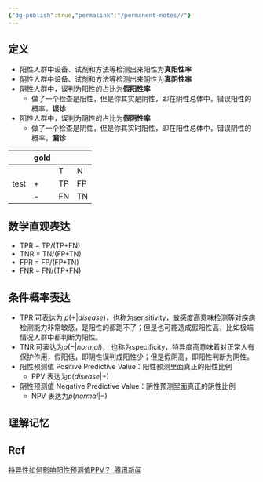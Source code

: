 ```yaml
---
{"dg-publish":true,"permalink":"/permanent-notes//"}
---
```



## 定义
- 阳性人群中设备、试剂和方法等检测出来阳性为**真阳性率**
- 阴性人群中设备、试剂和方法等检测出来阴性为**真阴性率**
- 阴性人群中，误判为阳性的占比为**假阳性率**
	- 做了一个检查是阳性，但是你其实是阴性，即在阴性总体中，错误阳性的概率，**误诊**
- 阳性人群中，误判为阴性的占比为**假阴性率**
	- 做了一个检查是阴性，但是你其实时阳性，即在阳性总体中，错误阴性的概率，**漏诊**

|      | gold |     |     |
| ---- | ---- | --- | --- |
|      |      | T   | N   |
| test | +    | TP  | FP  |
|      | -    | FN  | TN  | 

## 数学直观表达
- TPR = TP/(TP+FN)
- TNR = TN/(FP+TN)
- FPR = FP/(FP+TN)
- FNR = FN/(TP+FN)

## 条件概率表达
- TPR 可表达为 $p(+|disease)$，也称为sensitivity，敏感度高意味检测等对疾病检测能力非常敏感，是阳性的都跑不了；但是也可能造成假阳性高，比如极端情况人群中都判断为阳性。
- TNR 可表达为$p(-|normal)$， 也称为specificity，特异度高意味着对正常人有保护作用，假阳低，即阴性误判成阳性少；但是假阴高，即阳性判断为阴性。
- 阳性预测值 Positive Predictive Value：阳性预测里面真正的阳性比例
	- PPV 表达为$p(disease | +)$ 
- 阴性预测值 Negative Predictive Value：阴性预测里面真正的阴性比例
	- NPV 表达为$p(normal|-)$

## 理解记忆
<style>
.container {font-family: sans-serif; text-align: center;}
.button-wrapper button {z-index: 1;height: 40px; width: 100px; margin: 10px;padding: 5px;}
.excalidraw .App-menu_top .buttonList { display: flex;}
.excalidraw-wrapper { height: 800px; margin: 50px; position: relative;}
:root[dir="ltr"] .excalidraw .layer-ui__wrapper .zen-mode-transition.App-menu_bottom--transition-left {transform: none;}
</style><script src="https://unpkg.com/react@17/umd/react.production.min.js"></script><script src="https://unpkg.com/react-dom@17/umd/react-dom.production.min.js"></script><script type="text/javascript" src="https://unpkg.com/@excalidraw/excalidraw@0.12.0/dist/excalidraw.production.min.js"></script><div id="TPRexcalidraw.md1"></div><script>(function(){const InitialData={"type":"excalidraw","version":2,"source":"https://excalidraw.com","elements":[{"type":"ellipse","version":290,"versionNonce":1834462719,"isDeleted":false,"id":"NowojJr_hUcYD-5Z6CcA_","fillStyle":"hachure","strokeWidth":1,"strokeStyle":"solid","roughness":1,"opacity":100,"angle":0,"x":-116.9344482421875,"y":-156.57003784179688,"strokeColor":"#000000","backgroundColor":"transparent","width":383.3409423828125,"height":253.39205932617188,"seed":1078084593,"groupIds":[],"strokeSharpness":"sharp","boundElements":[],"updated":1667459018901,"link":null,"locked":false},{"type":"ellipse","version":126,"versionNonce":1940475633,"isDeleted":false,"id":"AQdS9_4f3XmKCFHfmWGDs","fillStyle":"hachure","strokeWidth":1,"strokeStyle":"solid","roughness":1,"opacity":100,"angle":0,"x":-48.91534423828125,"y":-93.5958251953125,"strokeColor":"#000000","backgroundColor":"transparent","width":140.10992431640625,"height":138.7896728515625,"seed":1389826271,"groupIds":[],"strokeSharpness":"sharp","boundElements":[],"updated":1667458840675,"link":null,"locked":false},{"type":"text","version":200,"versionNonce":1905005727,"isDeleted":false,"id":"WknUaBMw","fillStyle":"hachure","strokeWidth":1,"strokeStyle":"solid","roughness":1,"opacity":100,"angle":0,"x":18.552490234375,"y":-96.81655883789062,"strokeColor":"#000000","backgroundColor":"transparent","width":12,"height":25,"seed":1812633823,"groupIds":[],"strokeSharpness":"sharp","boundElements":[],"updated":1667458840675,"link":null,"locked":false,"fontSize":20,"fontFamily":1,"text":"p","rawText":"p","baseline":18,"textAlign":"left","verticalAlign":"top","containerId":null,"originalText":"p"},{"type":"ellipse","version":256,"versionNonce":1281640657,"isDeleted":false,"id":"JgMxaWj1th1cBomvOeufJ","fillStyle":"hachure","strokeWidth":1,"strokeStyle":"solid","roughness":1,"opacity":100,"angle":0,"x":31.099609375,"y":-83.50958251953125,"strokeColor":"#000000","backgroundColor":"transparent","width":124.27471923828125,"height":118.71502685546875,"seed":1370696991,"groupIds":[],"strokeSharpness":"sharp","boundElements":[],"updated":1667458840675,"link":null,"locked":false},{"type":"text","version":7,"versionNonce":1367222463,"isDeleted":false,"id":"zBQOafLi","fillStyle":"hachure","strokeWidth":1,"strokeStyle":"solid","roughness":1,"opacity":100,"angle":0,"x":169.5,"y":-127.1328125,"strokeColor":"#000000","backgroundColor":"transparent","width":12,"height":25,"seed":1087632831,"groupIds":[],"strokeSharpness":"sharp","boundElements":[],"updated":1667458840675,"link":null,"locked":false,"fontSize":20,"fontFamily":1,"text":"n","rawText":"n","baseline":18,"textAlign":"left","verticalAlign":"top","containerId":null,"originalText":"n"},{"type":"freedraw","version":16,"versionNonce":1214780927,"isDeleted":false,"id":"RvUoX3QroAspNYQsD_XmC","fillStyle":"hachure","strokeWidth":1,"strokeStyle":"solid","roughness":1,"opacity":100,"angle":0,"x":72.68377685546875,"y":-55.16143798828125,"strokeColor":"#c92a2a","backgroundColor":"transparent","width":29.78216552734375,"height":15.4302978515625,"seed":635817585,"groupIds":[],"strokeSharpness":"round","boundElements":[],"updated":1667458890951,"link":null,"locked":false,"points":[[0,0],[-0.29571533203125,0],[-0.59136962890625,0.295654296875],[-2.02618408203125,1.0130615234375],[-3.29180908203125,1.4349365234375],[-7.97589111328125,3.50262451171875],[-13.15509033203125,6.462158203125],[-15.89837646484375,7.559478759765625],[-21.38494873046875,10.302734375],[-25.52032470703125,12.919097900390625],[-26.23773193359375,13.277801513671875],[-26.95513916015625,13.9952392578125],[-28.51641845703125,14.7127685546875],[-29.78216552734375,15.4302978515625],[-29.78216552734375,15.4302978515625]],"lastCommittedPoint":null,"simulatePressure":true,"pressures":[]},{"type":"freedraw","version":20,"versionNonce":767980351,"isDeleted":false,"id":"CJEnkqOKlkFoWxsOBKDlu","fillStyle":"hachure","strokeWidth":1,"strokeStyle":"solid","roughness":1,"opacity":100,"angle":0,"x":76.88348388671875,"y":-38.75946044921875,"strokeColor":"#c92a2a","backgroundColor":"transparent","width":33.42303466796875,"height":21.17803955078125,"seed":1649118577,"groupIds":[],"strokeSharpness":"round","boundElements":[],"updated":1667458891941,"link":null,"locked":false,"points":[[0,0],[-0.00006103515625,0.295654296875],[-0.29571533203125,0.59136962890625],[-0.88702392578125,1.18267822265625],[-1.60443115234375,1.90008544921875],[-5.38311767578125,4.70782470703125],[-6.10052490234375,5.42523193359375],[-13.47442626953125,10.03076171875],[-15.41522216796875,11.00115966796875],[-20.59442138671875,14.7005615234375],[-25.27838134765625,17.31695556640625],[-26.54412841796875,17.73883056640625],[-30.55303955078125,19.67987060546875],[-31.27044677734375,20.03857421875],[-32.83172607421875,20.88232421875],[-32.83172607421875,21.17803955078125],[-33.12738037109375,21.17803955078125],[-33.42303466796875,21.17803955078125],[-33.42303466796875,21.17803955078125]],"lastCommittedPoint":null,"simulatePressure":true,"pressures":[]},{"type":"freedraw","version":16,"versionNonce":1690305599,"isDeleted":false,"id":"uYMpEmfeJCg1LJSBDvy0Y","fillStyle":"hachure","strokeWidth":1,"strokeStyle":"solid","roughness":1,"opacity":100,"angle":0,"x":79.98883056640625,"y":-17.285888671875,"strokeColor":"#c92a2a","backgroundColor":"transparent","width":33.9024658203125,"height":15.74700927734375,"seed":1316791345,"groupIds":[],"strokeSharpness":"round","boundElements":[],"updated":1667458892886,"link":null,"locked":false,"points":[[0,0],[0.00006103515625,0.295654296875],[0.00006103515625,0.59130859375],[-0.35870361328125,1.3087158203125],[-3.81939697265625,3.672119140625],[-6.54058837890625,5.549560546875],[-11.27264404296875,7.57757568359375],[-13.21343994140625,8.5479736328125],[-19.88616943359375,11.0611572265625],[-22.62945556640625,12.158447265625],[-29.30218505859375,14.4808349609375],[-30.56781005859375,14.9027099609375],[-33.60675048828125,15.45135498046875],[-33.90240478515625,15.74700927734375],[-33.90240478515625,15.74700927734375]],"lastCommittedPoint":null,"simulatePressure":true,"pressures":[]},{"type":"freedraw","version":19,"versionNonce":1499739153,"isDeleted":false,"id":"NhAEXLCC0mUMz9msizKdh","fillStyle":"hachure","strokeWidth":1,"strokeStyle":"solid","roughness":1,"opacity":100,"angle":0,"x":73.91033935546875,"y":3.38079833984375,"strokeColor":"#c92a2a","backgroundColor":"transparent","width":18.23077392578125,"height":10.0865478515625,"seed":1247847217,"groupIds":[],"strokeSharpness":"round","boundElements":[],"updated":1667458893774,"link":null,"locked":false,"points":[[0,0],[-0.00006103515625,0.295654296875],[-0.71746826171875,1.0130615234375],[-2.95391845703125,2.27911376953125],[-3.67132568359375,2.99652099609375],[-4.38873291015625,3.35528564453125],[-7.04693603515625,4.684326171875],[-9.79022216796875,5.78167724609375],[-11.77325439453125,6.14031982421875],[-13.03887939453125,6.984130859375],[-15.02191162109375,7.76470947265625],[-15.31768798828125,8.06036376953125],[-16.33074951171875,8.77777099609375],[-16.62640380859375,8.77777099609375],[-17.63946533203125,9.7908935546875],[-17.93511962890625,10.0865478515625],[-18.23077392578125,10.0865478515625],[-18.23077392578125,10.0865478515625]],"lastCommittedPoint":null,"simulatePressure":true,"pressures":[]},{"type":"freedraw","version":17,"versionNonce":1618797183,"isDeleted":false,"id":"rXAWV75YlPPSLjdyvun4b","fillStyle":"hachure","strokeWidth":1,"strokeStyle":"solid","roughness":1,"opacity":100,"angle":0,"x":17.88812255859375,"y":-86.50408935546875,"strokeColor":"#364fc7","backgroundColor":"transparent","width":49.20306396484375,"height":10.36529541015625,"seed":87396735,"groupIds":[],"strokeSharpness":"round","boundElements":[],"updated":1667458905608,"link":null,"locked":false,"points":[[0,0],[-1.30877685546875,0],[-6.24786376953125,1.6463623046875],[-7.51361083984375,2.0682373046875],[-10.97430419921875,3.16552734375],[-14.64776611328125,4.390045166015625],[-17.17901611328125,4.811920166015625],[-20.85260009765625,5.424163818359375],[-26.85028076171875,6.52203369140625],[-29.59356689453125,7.0706787109375],[-36.77825927734375,8.232421875],[-38.71905517578125,8.717620849609375],[-46.67169189453125,9.52154541015625],[-47.93731689453125,9.94342041015625],[-49.20306396484375,10.36529541015625],[-49.20306396484375,10.36529541015625]],"lastCommittedPoint":null,"simulatePressure":true,"pressures":[]},{"type":"freedraw","version":18,"versionNonce":604924831,"isDeleted":false,"id":"C9zJqW9u2aK1wm-tx0CF_","fillStyle":"hachure","strokeWidth":1,"strokeStyle":"solid","roughness":1,"opacity":100,"angle":0,"x":25.32366943359375,"y":-60.920745849609375,"strokeColor":"#364fc7","backgroundColor":"transparent","width":58.34979248046875,"height":10.24066162109375,"seed":471320817,"groupIds":[],"strokeSharpness":"round","boundElements":[],"updated":1667458906544,"link":null,"locked":false,"points":[[0,0],[-0.71746826171875,0.35870361328125],[-1.43487548828125,0.35870361328125],[-2.70050048828125,1.202484130859375],[-3.96612548828125,1.624359130859375],[-8.65020751953125,2.658172607421875],[-10.59100341796875,3.143341064453125],[-18.45086669921875,5.108306884765625],[-25.68609619140625,5.108306884765625],[-31.17266845703125,5.656951904296875],[-39.85357666015625,6.525054931640625],[-48.51593017578125,7.264923095703125],[-50.45672607421875,7.750091552734375],[-54.84771728515625,8.974609375],[-56.11334228515625,8.974609375],[-58.34979248046875,10.24066162109375],[-58.34979248046875,10.24066162109375]],"lastCommittedPoint":null,"simulatePressure":true,"pressures":[]},{"type":"freedraw","version":19,"versionNonce":1007484593,"isDeleted":false,"id":"ODxC81g212ZM6ANGkLs1m","fillStyle":"hachure","strokeWidth":1,"strokeStyle":"solid","roughness":1,"opacity":100,"angle":0,"x":30.35784912109375,"y":-36.861480712890625,"strokeColor":"#364fc7","backgroundColor":"transparent","width":66.43572998046875,"height":14.405792236328125,"seed":991355345,"groupIds":[],"strokeSharpness":"round","boundElements":[],"updated":1667458907580,"link":null,"locked":false,"points":[[0,0],[-1.73052978515625,0.654388427734375],[-4.47381591796875,1.751678466796875],[-9.92327880859375,3.103668212890625],[-14.65521240234375,4.455657958984375],[-32.12799072265625,7.190826416015625],[-35.80157470703125,7.803131103515625],[-54.31195068359375,10.604217529296875],[-55.02947998046875,10.962921142578125],[-61.66595458984375,12.442657470703125],[-61.96160888671875,12.738311767578125],[-62.67901611328125,13.097076416015625],[-63.69207763671875,13.455718994140625],[-64.40960693359375,13.814483642578125],[-65.42266845703125,14.110137939453125],[-65.71832275390625,14.405792236328125],[-66.43572998046875,14.405792236328125],[-66.43572998046875,14.405792236328125]],"lastCommittedPoint":null,"simulatePressure":true,"pressures":[]},{"type":"freedraw","version":13,"versionNonce":1735642527,"isDeleted":false,"id":"siAcBDTNYiphFUkkf2vg-","fillStyle":"hachure","strokeWidth":1,"strokeStyle":"solid","roughness":1,"opacity":100,"angle":0,"x":24.6824951171875,"y":-10.254791259765625,"strokeColor":"#364fc7","backgroundColor":"transparent","width":74.9500732421875,"height":21.107269287109375,"seed":374096095,"groupIds":[],"strokeSharpness":"round","boundElements":[],"updated":1667458908400,"link":null,"locked":false,"points":[[0,0],[0,0.295684814453125],[-1.265625,0.717559814453125],[-6.8798828125,2.912445068359375],[-14.355224609375,5.489044189453125],[-23.0361328125,8.093353271484375],[-42.4769287109375,13.210479736328125],[-62.5753173828125,18.235137939453125],[-69.9224853515625,19.459625244140625],[-74.6544189453125,20.811614990234375],[-74.9500732421875,21.107269287109375],[-74.9500732421875,21.107269287109375]],"lastCommittedPoint":null,"simulatePressure":true,"pressures":[]},{"type":"freedraw","version":13,"versionNonce":2104807185,"isDeleted":false,"id":"Mzf2bFUmoYEU_nPq7Z0-x","fillStyle":"hachure","strokeWidth":1,"strokeStyle":"solid","roughness":1,"opacity":100,"angle":0,"x":31.74322509765625,"y":13.32940673828125,"strokeColor":"#364fc7","backgroundColor":"transparent","width":54.45733642578125,"height":15.3193359375,"seed":1420861393,"groupIds":[],"strokeSharpness":"round","boundElements":[],"updated":1667458909107,"link":null,"locked":false,"points":[[0,0],[-0.29559326171875,0],[-1.01312255859375,0.7174072265625],[-2.27874755859375,1.56121826171875],[-6.96270751953125,3.0802001953125],[-8.90350341796875,4.05059814453125],[-28.34429931640625,8.65374755859375],[-33.07623291015625,10.00579833984375],[-48.71234130859375,13.608642578125],[-53.44427490234375,14.96063232421875],[-54.45733642578125,15.3193359375],[-54.45733642578125,15.3193359375]],"lastCommittedPoint":null,"simulatePressure":true,"pressures":[]},{"type":"freedraw","version":21,"versionNonce":820765631,"isDeleted":false,"id":"2J9l3BkcgYe1B3p76liS8","fillStyle":"hachure","strokeWidth":1,"strokeStyle":"solid","roughness":1,"opacity":100,"angle":0,"x":124.51806640625,"y":-71.89373779296875,"strokeColor":"#087f5b","backgroundColor":"transparent","width":24.8984375,"height":11.50054931640625,"seed":1548756607,"groupIds":[],"strokeSharpness":"round","boundElements":[],"updated":1667458915994,"link":null,"locked":false,"points":[[0,0],[-0.7174072265625,0.35870361328125],[-1.0130615234375,0.65435791015625],[-1.7305908203125,1.0130615234375],[-3.1654052734375,1.73046875],[-3.8828125,2.08917236328125],[-7.343017578125,4.15704345703125],[-8.0604248046875,4.5157470703125],[-10.296875,5.29656982421875],[-11.014404296875,5.6552734375],[-12.9974365234375,6.43585205078125],[-15.74072265625,7.533172607421875],[-17.302001953125,8.250732421875],[-20.0452880859375,9.3480224609375],[-22.0283203125,10.55047607421875],[-23.2939453125,10.55047607421875],[-24.3070068359375,11.204864501953125],[-24.602783203125,11.50054931640625],[-24.8984375,11.50054931640625],[-24.8984375,11.50054931640625]],"lastCommittedPoint":null,"simulatePressure":true,"pressures":[]},{"type":"freedraw","version":20,"versionNonce":922226943,"isDeleted":false,"id":"ZxgXmAvPW2GPI25dn4Xs2","fillStyle":"hachure","strokeWidth":1,"strokeStyle":"solid","roughness":1,"opacity":100,"angle":0,"x":138.05975341796875,"y":-52.30401611328125,"strokeColor":"#087f5b","backgroundColor":"transparent","width":27.68621826171875,"height":10.52984619140625,"seed":251952049,"groupIds":[],"strokeSharpness":"round","boundElements":[],"updated":1667458916849,"link":null,"locked":false,"points":[[0,0],[-0.71746826171875,1.0130615234375],[-1.43487548828125,1.730499267578125],[-2.70050048828125,2.152374267578125],[-4.13531494140625,3.228515625],[-5.40093994140625,3.650390625],[-10.08502197265625,5.23284912109375],[-10.80242919921875,5.591552734375],[-15.74163818359375,6.62567138671875],[-16.45904541015625,6.62567138671875],[-20.85003662109375,7.59661865234375],[-22.11566162109375,8.01849365234375],[-23.55047607421875,8.377197265625],[-24.81610107421875,9.220977783203125],[-26.37750244140625,9.642852783203125],[-26.67315673828125,9.93853759765625],[-27.68621826171875,10.23419189453125],[-27.68621826171875,10.52984619140625],[-27.68621826171875,10.52984619140625]],"lastCommittedPoint":null,"simulatePressure":true,"pressures":[]},{"type":"freedraw","version":19,"versionNonce":883895121,"isDeleted":false,"id":"KBwokTX_KIHPcJCynWGva","fillStyle":"hachure","strokeWidth":1,"strokeStyle":"solid","roughness":1,"opacity":100,"angle":0,"x":144.79473876953125,"y":-27.07562255859375,"strokeColor":"#087f5b","backgroundColor":"transparent","width":42.80389404296875,"height":6.8658447265625,"seed":1628226161,"groupIds":[],"strokeSharpness":"round","boundElements":[],"updated":1667458917547,"link":null,"locked":false,"points":[[0,0],[-0.00006103515625,0.59136962890625],[-1.26568603515625,1.01324462890625],[-1.98309326171875,1.01324462890625],[-2.70050048828125,1.37188720703125],[-9.88519287109375,3.2735595703125],[-15.37176513671875,4.370849609375],[-27.72625732421875,5.23895263671875],[-33.64532470703125,5.97882080078125],[-37.65423583984375,5.97882080078125],[-39.59503173828125,5.97882080078125],[-40.18634033203125,5.97882080078125],[-40.48211669921875,6.27447509765625],[-41.49517822265625,6.27447509765625],[-41.79083251953125,6.5701904296875],[-42.50823974609375,6.5701904296875],[-42.80389404296875,6.8658447265625],[-42.80389404296875,6.8658447265625]],"lastCommittedPoint":null,"simulatePressure":true,"pressures":[]},{"type":"freedraw","version":16,"versionNonce":507644497,"isDeleted":false,"id":"on7DEyYNnQhXCI817OA9P","fillStyle":"hachure","strokeWidth":1,"strokeStyle":"solid","roughness":1,"opacity":100,"angle":0,"x":136.57110595703125,"y":3.54296875,"strokeColor":"#087f5b","backgroundColor":"transparent","width":32.21893310546875,"height":0.78057861328125,"seed":296267327,"groupIds":[],"strokeSharpness":"round","boundElements":[],"updated":1667458918233,"link":null,"locked":false,"points":[[0,0],[-0.29571533203125,0],[-1.56134033203125,0],[-3.54437255859375,0],[-5.48516845703125,0],[-9.15875244140625,0],[-17.56427001953125,0],[-26.22662353515625,0],[-27.49224853515625,0],[-28.20965576171875,-0.35870361328125],[-29.22271728515625,-0.35870361328125],[-30.48846435546875,-0.78057861328125],[-31.50152587890625,-0.78057861328125],[-32.21893310546875,-0.78057861328125],[-32.21893310546875,-0.78057861328125]],"lastCommittedPoint":null,"simulatePressure":true,"pressures":[]},{"type":"freedraw","version":23,"versionNonce":884417695,"isDeleted":false,"id":"mcH6QHLL6tsy3BGMKTnuf","fillStyle":"hachure","strokeWidth":1,"strokeStyle":"solid","roughness":1,"opacity":100,"angle":0,"x":126.5015869140625,"y":20.92767333984375,"strokeColor":"#087f5b","backgroundColor":"transparent","width":31.2274169921875,"height":4.135498046875,"seed":1719091007,"groupIds":[],"strokeSharpness":"round","boundElements":[],"updated":1667458919136,"link":null,"locked":false,"points":[[0,0],[-1.0130615234375,-0.35870361328125],[-2.0262451171875,-0.35870361328125],[-2.74365234375,-0.7174072265625],[-5.40185546875,-1.07611083984375],[-6.66748046875,-1.07611083984375],[-7.6805419921875,-1.37176513671875],[-9.621337890625,-1.37176513671875],[-13.6302490234375,-1.79364013671875],[-15.61328125,-2.21551513671875],[-17.5540771484375,-2.21551513671875],[-20.2122802734375,-3.05938720703125],[-20.9296875,-3.05938720703125],[-21.6470947265625,-3.4180908203125],[-24.3052978515625,-3.77679443359375],[-27.048583984375,-3.77679443359375],[-29.03173828125,-3.77679443359375],[-30.0447998046875,-4.135498046875],[-30.3404541015625,-4.135498046875],[-30.9317626953125,-4.135498046875],[-31.2274169921875,-4.135498046875],[-31.2274169921875,-4.135498046875]],"lastCommittedPoint":null,"simulatePressure":true,"pressures":[]},{"type":"freedraw","version":19,"versionNonce":2038330801,"isDeleted":false,"id":"ATVLi719j2R01_Se9QmtJ","fillStyle":"hachure","strokeWidth":1,"strokeStyle":"solid","roughness":1,"opacity":100,"angle":0,"x":218.416015625,"y":-79.925048828125,"strokeColor":"#e67700","backgroundColor":"transparent","width":61.9796142578125,"height":20.86297607421875,"seed":1899116753,"groupIds":[],"strokeSharpness":"round","boundElements":[],"updated":1667458949981,"link":null,"locked":false,"points":[[0,0],[-0.295654296875,0],[-1.0130615234375,0],[-4.219482421875,1.39227294921875],[-11.454833984375,3.80401611328125],[-20.9188232421875,6.50799560546875],[-29.5997314453125,9.9803466796875],[-45.775390625,14.99725341796875],[-47.7161865234375,15.9676513671875],[-51.72509765625,18.03546142578125],[-52.4425048828125,18.3941650390625],[-53.8773193359375,19.111572265625],[-54.1729736328125,19.111572265625],[-57.37939453125,19.596771240234375],[-58.64501953125,20.018646240234375],[-61.6839599609375,20.567291259765625],[-61.9796142578125,20.86297607421875],[-61.9796142578125,20.86297607421875]],"lastCommittedPoint":null,"simulatePressure":true,"pressures":[]},{"type":"freedraw","version":12,"versionNonce":169917681,"isDeleted":false,"id":"SSusqvgh0HJNr2ZQXW6G3","fillStyle":"hachure","strokeWidth":1,"strokeStyle":"solid","roughness":1,"opacity":100,"angle":0,"x":227.5684814453125,"y":-48.64093017578125,"strokeColor":"#e67700","backgroundColor":"transparent","width":56.434814453125,"height":12.86309814453125,"seed":1007794655,"groupIds":[],"strokeSharpness":"round","boundElements":[],"updated":1667458950677,"link":null,"locked":false,"points":[[0,0],[-1.9830322265625,0],[-3.923828125,0.485198974609375],[-7.597412109375,1.097442626953125],[-31.38330078125,6.15057373046875],[-34.1265869140625,7.24786376953125],[-49.893798828125,10.62652587890625],[-53.9027099609375,11.5970458984375],[-56.13916015625,12.56744384765625],[-56.434814453125,12.86309814453125],[-56.434814453125,12.86309814453125]],"lastCommittedPoint":null,"simulatePressure":true,"pressures":[]},{"type":"freedraw","version":9,"versionNonce":749649695,"isDeleted":false,"id":"IWIhJUFGRqYHwojxGqvSw","fillStyle":"hachure","strokeWidth":1,"strokeStyle":"solid","roughness":1,"opacity":100,"angle":0,"x":214.794189453125,"y":-1.391510009765625,"strokeColor":"#e67700","backgroundColor":"transparent","width":68.9227294921875,"height":3.031463623046875,"seed":856327839,"groupIds":[],"strokeSharpness":"round","boundElements":[],"updated":1667458951455,"link":null,"locked":false,"points":[[0,0],[-53.341552734375,-1.321319580078125],[-57.01513671875,-1.321319580078125],[-60.6885986328125,-1.933563232421875],[-66.686279296875,-3.031463623046875],[-68.6270751953125,-3.031463623046875],[-68.9227294921875,-3.031463623046875],[-68.9227294921875,-3.031463623046875]],"lastCommittedPoint":null,"simulatePressure":true,"pressures":[]},{"type":"text","version":35,"versionNonce":210886161,"isDeleted":false,"id":"RqGrtepD","fillStyle":"hachure","strokeWidth":1,"strokeStyle":"solid","roughness":1,"opacity":100,"angle":0,"x":-105.61016845703125,"y":129.9365234375,"strokeColor":"#e67700","backgroundColor":"transparent","width":139,"height":75,"seed":1240958545,"groupIds":[],"strokeSharpness":"sharp","boundElements":[],"updated":1667459140517,"link":null,"locked":false,"fontSize":20,"fontFamily":1,"text":"FN TP FP TN\n\n","rawText":"FN TP FP TN\n\n","baseline":68,"textAlign":"left","verticalAlign":"top","containerId":null,"originalText":"FN TP FP TN\n\n"},{"id":"MRmMtaVl","type":"image","x":-100.91458129882812,"y":184.22686767578125,"width":150,"height":38,"angle":0,"strokeColor":"#000000","backgroundColor":"transparent","fillStyle":"hachure","strokeWidth":1,"strokeStyle":"solid","roughness":1,"opacity":100,"strokeSharpness":"sharp","seed":3083,"version":122,"versionNonce":296830047,"updated":1667459196500,"isDeleted":false,"groupIds":[],"boundElements":[],"link":null,"locked":false,"fileId":"220b7b7b850c24f5191fecad33c5bfde1779af11","scale":[1,1]},{"id":"DJE82EzI","type":"image","x":129.87036132812523,"y":183.94966125488293,"width":153,"height":38,"angle":0,"strokeColor":"#000000","backgroundColor":"transparent","fillStyle":"hachure","strokeWidth":1,"strokeStyle":"solid","roughness":1,"opacity":100,"strokeSharpness":"sharp","seed":20616,"version":64,"versionNonce":1181442545,"updated":1667459486726,"isDeleted":false,"groupIds":[],"boundElements":[],"link":null,"locked":false,"fileId":"a77b6369bd6ce60364caade79ca0d00af8752f31","scale":[1,1]},{"id":"0goPXC6W","type":"image","x":-106.120361328125,"y":291.5420074462893,"width":151,"height":38,"angle":0,"strokeColor":"#000000","backgroundColor":"transparent","fillStyle":"hachure","strokeWidth":1,"strokeStyle":"solid","roughness":1,"opacity":100,"strokeSharpness":"sharp","seed":93151,"version":83,"versionNonce":330880177,"updated":1667459590995,"isDeleted":false,"groupIds":[],"boundElements":[],"link":null,"locked":false,"fileId":"9fdf1732e7db8905227f63e76526a3fe2d244199","scale":[1,1]},{"id":"vWYGY0iO","type":"image","x":128.31805419921898,"y":295.2867584228518,"width":154,"height":38,"angle":0,"strokeColor":"#000000","backgroundColor":"transparent","fillStyle":"hachure","strokeWidth":1,"strokeStyle":"solid","roughness":1,"opacity":100,"strokeSharpness":"sharp","seed":66913,"version":89,"versionNonce":943901855,"updated":1667459772349,"isDeleted":false,"groupIds":[],"boundElements":[],"link":null,"locked":false,"fileId":"21151b7d770788d63ccc773db2f12e95433ee214","scale":[1,1]}],"appState":{"theme":"light","viewBackgroundColor":"#ffffff","currentItemStrokeColor":"#e67700","currentItemBackgroundColor":"transparent","currentItemFillStyle":"hachure","currentItemStrokeWidth":1,"currentItemStrokeStyle":"solid","currentItemRoughness":1,"currentItemOpacity":100,"currentItemFontFamily":1,"currentItemFontSize":20,"currentItemTextAlign":"left","currentItemStrokeSharpness":"sharp","currentItemStartArrowhead":null,"currentItemEndArrowhead":"arrow","currentItemLinearStrokeSharpness":"round","gridSize":null,"colorPalette":{}},"files":{}};InitialData.scrollToContent=true;App=()=>{const e=React.useRef(null),t=React.useRef(null),[n,i]=React.useState({width:void 0,height:void 0});return React.useEffect(()=>{i({width:t.current.getBoundingClientRect().width,height:t.current.getBoundingClientRect().height});const e=()=>{i({width:t.current.getBoundingClientRect().width,height:t.current.getBoundingClientRect().height})};return window.addEventListener("resize",e),()=>window.removeEventListener("resize",e)},[t]),React.createElement(React.Fragment,null,React.createElement("div",{className:"excalidraw-wrapper",ref:t},React.createElement(ExcalidrawLib.Excalidraw,{ref:e,width:n.width,height:n.height,initialData:InitialData,viewModeEnabled:!0,zenModeEnabled:!0,gridModeEnabled:!1})))},excalidrawWrapper=document.getElementById("TPRexcalidraw.md1");ReactDOM.render(React.createElement(App),excalidrawWrapper);})();</script>

## Ref
[特异性如何影响阳性预测值PPV？_腾讯新闻](https://new.qq.com/rain/a/20220921A016I900)